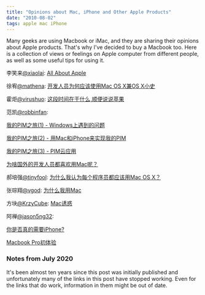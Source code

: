 ```yaml
---
title: "Opinions about Mac, iPhone and Other Apple Products"
date: "2010-08-02"
tags: apple mac iPhone
---
```


Many geeks are using Macbook or iMac, and they are sharing their opinions about
Apple products. That's why I've decided to buy a Macbook too. Here is a
collection of views or feelings on Apple computer from different people, as well
as some useful tips for using it.

李笑来[@xiaolai](https://twitter.com/xiaolai): [All About Apple](https://www.lixiaolai.com/apple)

徐宥[@mathena](https://twitter.com/mathena): [开发人员为何应该使用Mac OS X兼OS X小史](https://blog.youxu.info/2010/02/28/why-mac-os-x-for-programmers/)

霍炬[@virushuo](https://twitter.com/virushuo): [这段时间在干什么,顺便说说苹果](https://blog.devep.net/virushuo/2006/04/06/apple-and-my-situation.html)

范凯[@robbinfan](https://twitter.com/robbinfan):

[我的PIM之旅(1) - Windows上遇到的问题](https://iteye.com/blog/robbin-429059)

[我的PIM之旅(2) - 用Mac和iPhone来实现我的PIM](https://iteye.com/blog/robbin-601408)

[我的PIM之旅(3) - PIM云应用](https://iteye.com/blog/robbin-453186)

[为啥国外的开发人员都喜欢用Mac呢？](https://iteye.com/blog/robbin-362445)

郝培强[@tinyfool](https://twitter.com/tinyfool): [为什么我认为每个程序员都应该用Mac OS X？](https://tiny4.org/blog/2010/02/why-programmers-should-use-mac-os-x/)

张琮翔[@vgod](https://twitter.com/vgod): [为什么我用Mac](http://blog.vgod.tw/2010/05/26/why-i-use-mac/)

方块[@KrzyCube](https://twitter.com/krzycube): [Mac诱惑](https://blog.krzycube.net/mac-attraction/)

阿禅[@jason5ng32](https://twitter.com/jason5ng32):

[你是否真的需要iPhone?](https://www.kenengba.com/post/765.html)

[Macbook Pro初体验](https://www.kenengba.com/post/2934.html)

### Notes from July 2020

It's been almost ten years since this post was initially published and
unfortunately many of the links in this post have stopped working. Even for
the links that do work, information in them might be out of date.
